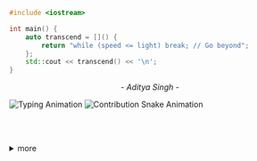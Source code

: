 <p align="center">
  
```cpp
#include <iostream>

int main() {
    auto transcend = []() {
        return "while (speed <= light) break; // Go beyond";
    };
    std::cout << transcend() << '\n';
}
````
</p>
<p align="center"><i>- Aditya Singh -</i></p>

  <img src="https://readme-typing-svg.demolab.com?font=Fira+Code&size=25&pause=1000&center=true&width=435&lines=Contributions+under+Attack+!!" alt="Typing Animation" />
   
  <img src="https://github.com/EchoSingh/EchoSingh/blob/output/snake-realistic.svg" alt="Contribution Snake Animation" />
  
<br /><br />
<details>
<summary>more</summary>
<div align="center">
  
  <a href="https://github.com/EchoSingh">
    <img src="https://readme-typing-svg.demolab.com?font=Fira+Code&size=34&duration=8000&pause=1000&center=true&repeat=true&width=435&lines=Hi%2C+I'm+Aditya+Singh" alt="Typing SVG" />
  </a>
  <br />
 
  <img src="https://i.gifer.com/XOsa.gif" alt="bat flying" width="150" />
  <br /><br />

  <a href="https://linktr.ee/Aditya.Singh.R">
    <img src="https://readme-typing-svg.demolab.com?font=Fira+Code&duration=2000&pause=8000&center=true&repeat=false&width=435&lines=Connect+with+me" alt="Connect Typing SVG" />
  </a>

  <br /><br />


  <img src="https://github-readme-streak-stats-seven-azure.vercel.app?user=EchoSingh&theme=tokyonight-duo&hide_border=true&border_radius=4" alt="GitHub Streak Stats" />

  <br /><br />


  <img src="https://raw.githubusercontent.com/EchoSingh/EchoSingh/main/github-metrics-main.svg" alt="GitHub Metrics" />


### My Followers
<div align="center">
  <table>
    <tr>
      <td align="center">
        <a href="https://github.com/suvanbanerjee">
          <img src="https://avatars.githubusercontent.com/suvanbanerjee" width="50px" alt="suvanbanerjee"/><br />
          <sub><b>Suvan Banerjee</b></sub>
        </a>
      </td>
      <td align="center">
        <a href="https://github.com/PhenomSG">
          <img src="https://avatars.githubusercontent.com/PhenomSG" width="50px" alt="PhenomSG"/><br />
          <sub><b>Sahaj Gupta</b></sub>
        </a>
      </td>
      <td align="center">
        <a href="https://github.com/JahagirdarPrajwal">
          <img src="https://avatars.githubusercontent.com/JahagirdarPrajwal" width="50px" alt="JahagirdarPrajwal"/><br />
          <sub><b>Prajwal Jahagirdar</b></sub>
        </a>
      </td>
      <td align="center">
        <a href="https://github.com/aadyas17">
          <img src="https://avatars.githubusercontent.com/aadyas17" width="50px" alt="aadyas17"/><br />
          <sub><b>Aadya Shrivastava</b></sub>
        </a>
      </td>
    </tr>
    <tr>
      <td align="center">
        <a href="https://github.com/pkparthk">
          <img src="https://avatars.githubusercontent.com/pkparthk" width="50px" alt="pkparthk"/><br />
          <sub><b>Parth Kothari</b></sub>
        </a>
      </td>
      <td align="center">
        <a href="https://github.com/Incharajayaram">
          <img src="https://avatars.githubusercontent.com/Incharajayaram" width="50px" alt="Incharajayaram"/><br />
          <sub><b>Inchara J</b></sub>
        </a>
      </td>
      <td align="center">
        <a href="https://github.com/0xChilli">
          <img src="https://avatars.githubusercontent.com/0xChilli" width="50px" alt="0xChilli"/><br />
          <sub><b>0xChilli</b></sub>
        </a>
      </td>
      <td align="center">
        <a href="https://github.com/chimichangaz">
          <img src="https://avatars.githubusercontent.com/chimichangaz" width="50px" alt="chimichangaz"/><br />
          <sub><b>Akash Arka</b></sub>
        </a>
      </td>
    </tr>
    <tr>
      <td align="center">
        <a href="https://github.com/rahulkrchaudhary">
          <img src="https://avatars.githubusercontent.com/rahulkrchaudhary" width="50px" alt="rahulkrchaudhary"/><br />
          <sub><b>Rahul Kumar</b></sub>
        </a>
      </td>
      <td align="center">
        <a href="https://github.com/1223akash">
          <img src="https://avatars.githubusercontent.com/1223akash" width="50px" alt="1223akash"/><br />
          <sub><b>Akash Goyal</b></sub>
        </a>
      </td>
      <td align="center">
        <a href="https://github.com/Vaibhav-Magadum">
          <img src="https://avatars.githubusercontent.com/Vaibhav-Magadum" width="50px" alt="Vaibhav-Magadum"/><br />
          <sub><b>Vaibhav Magadum</b></sub>
        </a>
      </td>
      <td align="center">
        <a href="https://github.com/avii09">
          <img src="https://avatars.githubusercontent.com/avii09" width="50px" alt="avii09"/><br />
          <sub><b>Avantika Kesarwani</b></sub>
        </a>
      </td>
    </tr>
    <tr>
      <td align="center">
        <a href="https://github.com/islimeng">
          <img src="https://avatars.githubusercontent.com/islimeng" width="50px" alt="islimeng"/><br />
          <sub><b>Say Hello Islimeng</b></sub>
        </a>
      </td>
      <td align="center">
        <a href="https://github.com/Vikas0262">
          <img src="https://avatars.githubusercontent.com/Vikas0262" width="50px" alt="Vikas0262"/><br />
          <sub><b>Vikas Vishwakarma</b></sub>
        </a>
      </td>
      <td align="center">
        <a href="https://github.com/scapelinked">
          <img src="https://avatars.githubusercontent.com/scapelinked" width="50px" alt="scapelinked"/><br />
          <sub><b>Aisha Kaur</b></sub>
        </a>
      </td>
      <td align="center">
        <a href="https://github.com/y-sudharshan">
          <img src="https://avatars.githubusercontent.com/y-sudharshan" width="50px" alt="y-sudharshan"/><br />
          <sub><b>Y Sudharshan</b></sub>
        </a>
      </td>
    </tr>
    <tr>
      <td align="center">
        <a href="https://github.com/Surajsm60720">
          <img src="https://avatars.githubusercontent.com/Surajsm60720" width="50px" alt="Surajsm60720"/><br />
          <sub><b>Suraj SM</b></sub>
        </a>
      </td>
      <td align="center">
        <a href="https://github.com/Prakharsahu10">
          <img src="https://avatars.githubusercontent.com/Prakharsahu10" width="50px" alt="Prakharsahu10"/><br />
          <sub><b>Prakhar Sahu</b></sub>
        </a>
      </td>
      <td align="center">
        <a href="https://github.com/kylehonke">
          <img src="https://avatars.githubusercontent.com/kylehonke" width="50px" alt="kylehonke"/><br />
          <sub><b>Kyle Honke</b></sub>
        </a>
      </td>
      <td align="center">
        <a href="https://github.com/Harshjosh361">
          <img src="https://avatars.githubusercontent.com/Harshjosh361" width="50px" alt="Harshjosh361"/><br />
          <sub><b>Harsh Joshi</b></sub>
        </a>
      </td>
    </tr>
    <tr>
      <td align="center">
        <a href="https://github.com/vedant-35">
          <img src="https://avatars.githubusercontent.com/vedant-35" width="50px" alt="vedant-35"/><br />
          <sub><b>Vedant Rajendra Balpande</b></sub>
        </a>
      </td>
      <td align="center">
        <a href="https://github.com/ShreyaMahadev">
          <img src="https://avatars.githubusercontent.com/ShreyaMahadev" width="50px" alt="ShreyaMahadev"/><br />
          <sub><b>Shreya Mahadev</b></sub>
        </a>
      </td>
       <td align="center">
        <a href="https://github.com/typovrak">
          <img src="https://avatars.githubusercontent.com/typovrak" width="50px" alt="typovrak"/><br />
          <sub><b>typovrak</b></sub>
        </a>
      </td>
    </tr>
  </table>
</div>

